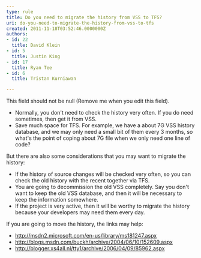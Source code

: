 ```yaml
---
type: rule
title: Do you need to migrate the history from VSS to TFS?
uri: do-you-need-to-migrate-the-history-from-vss-to-tfs
created: 2011-11-18T03:52:46.0000000Z
authors:
- id: 22
  title: David Klein
- id: 5
  title: Justin King
- id: 17
  title: Ryan Tee
- id: 6
  title: Tristan Kurniawan

---
```




<span class='intro'> This field should not be null (Remove me when you edit this field). </span>

<ul><li>Normally, you don't need to check the history very often. If you do need sometimes, then get it from VSS. </li>
<li>Save much space for TFS. For example, we have a about 7G VSS history database, and we may only need a small bit of them every 3 months, so what's the point of coping about 7G file when we only need one line of code? </li></ul>
<p>But there are also some considerations that you may want to migrate the history&#58;</p>
<ul><li>If the history of source changes will be checked very often, so you can check the old history with the recent together via TFS. </li>
<li>You are going to decommission the old VSS completely. Say you don't want to keep the old VSS database, and then it will be necessary to keep the information somewhere. </li>
<li>If the project is very active, then it will be worthy to migrate the history because your developers may need them every day. </li></ul>
<p>If you are going to move the history, the links may help&#58;</p>
<ul><li><a href="http&#58;//www.ssw.com.au/ssw/redirect/msdn/MigratingToTFS.htm">http&#58;//msdn2.microsoft.com/en-us/library/ms181247.aspx</a></li>
<li><a href="http&#58;//www.ssw.com.au/ssw/redirect/MigratingToTFS.htm">http&#58;//blogs.msdn.com/buckh/archive/2004/06/10/152609.aspx</a></li>
<li><a href="http&#58;//www.ssw.com.au/ssw/redirect/MigratingToTFS2.htm">http&#58;//blogger.xs4all.nl/tty1/archive/2006/04/09/85962.aspx</a></li></ul>



